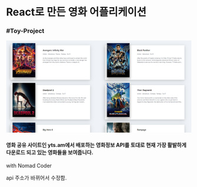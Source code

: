 
# React로 만든 영화 어플리케이션

### #Toy-Project

![movie](./movieapp.png)

#### 영화 공유 사이트인 yts.am에서 배포하는 영화정보 API를 토대로 현재 가장 활발하게 다운로드 되고 있는 영화들을 보여줍니다.
with Nomad Coder

api 주소가 바뀌어서 수정함.
